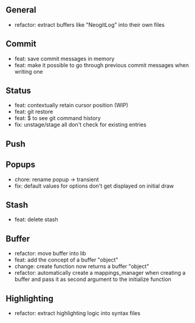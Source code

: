 ## General

* refactor: extract buffers like "NeogitLog" into their own files

## Commit

* feat: save commit messages in memory
* feat: make it possible to go through previous commit messages when writing one

## Status

* feat: contextually retain cursor position (WIP)
* feat: git restore
* feat: $ to see git command history
* fix: unstage/stage all don't check for existing entries

## Push

## Popups

* chore: rename popup -> transient
* fix: default values for options don't get displayed on initial draw

## Stash

* feat: delete stash

## Buffer

* refactor: move buffer into lib
* feat: add the concept of a buffer "object"
* change: create function now returns a buffer "object"
* refactor: automatically create a mappings_manager when creating a buffer and pass it as second argument to the initialize function

## Highlighting

* refactor: extract highlighting logic into syntax files
